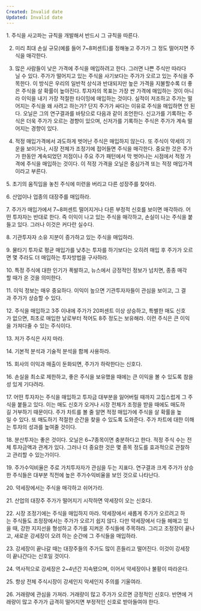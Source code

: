 ```yaml
---
Created: Invalid date
Updated: Invalid date
---
```

1. 주식을 사고파는 규칙을 개발해서 반드시 그 규칙을 따른다.

2. 미리 최대 손실 규모(예를 들어 7~8퍼센트)를 정해놓고 주가가 그 정도 떨어지면 주식을 매각한다.

3. 많은 사람들이 낮은 가격에 주식을 매입하려고 한다. 그러면 나쁜 주식만 따라다닐 수 있다. 주가가 떨어지고 있는 주식을 사기보다는 주가가 오르고 있는 주식을 주목한다. 이 방식은 우리의 일반적 상식과 반대되지만 높은 가격을 지불할수록 더 좋은 주식을 살 확률이 높아진다. 투자자의 목표는 가장 싼 가격에 매입하는 것이 아니라 이익을 내기 가장 적절한 타이밍에 매입하는 것이다. 실적이 저조하고 주가는 떨어지는 주식을 왜 사려고 하는가? 단지 주가가 싸다는 이유로 주식을 매입하면 안 된다. 오닐은 그의 연구결과를 바탕으로 다음과 같이 조언한다. 신고가를 기록하는 주식은 더욱 주가가 오르는 경향이 있으며, 신저가를 기록하는 주식은 주가가 계속 떨어지는 경향이 있다.

4. 적정 매입가격에서 과도하게 벗어난 주식은 매입하지 않는다. 또 주식이 약세의 기운을 보이거나, 시장 전체가 조정기에 접어들면 주식을 매각한다. 중요한 것은 주가가 한동안 계속되었던 저점이나 주요 주가 패턴에서 막 벗어나는 시점에서 적정 가격에 주식을 매입하는 것이다. 이 적정 가격을 오닐은 중심가격 또는 적정 매입가격이라고 부른다.

5. 초기의 움직임을 놓친 주식에 미련을 버리고 다른 성장주를 찾아라.

6. 산업이나 업종의 대장주를 매입하라.

7. 주가가 매입가에서 7~8퍼센트 떨어지거나 다른 부정적 신호를 보이면 매각하라. 어떤 투자자는 반대로 한다. 즉 이익이 나고 있는 주식을 매각하고, 손실이 나는 주식을 붙들고 있다. 그러나 이것은 커다란 실수다.

8. 기관투자자 소유 지분이 증가하고 있는 주식을 매입하라.

9. 물타기 투자로 평균 매입가를 낮추는 투자를 하기보다는 오히려 매입 후 주가가 오르면 몇 주라도 더 매입하는 투자방법을 구사하라.

10. 특정 주식에 대한 인기가 폭발하고, 뉴스에서 긍정적인 정보가 넘치면, 종종 매각할 때가 온 것을 의미한다.

11. 이익 정보는 매우 중요하다. 이익이 높으면 기관투자자들이 관심을 보이고, 그 결과 주가가 상승할 수 있다.

12. 주식을 매입하고 3주 이내에 주가가 20퍼센트 이상 상승하고, 특별한 매도 신호가 없으면, 최초로 매입한 날로부터 적어도 8주 정도는 보유해라. 이런 주식은 큰 이익을 가져다줄 수 있는 주식이다.

13. 저가 주식은 사지 마라.

14. 기본적 분석과 기술적 분석을 함께 사용하라.

15. 회사의 이익과 매출이 둔화되면, 주가가 하락한다는 신호다.

16. 손실을 최소로 제한하고, 좋은 주식을 보유했을 때에는 큰 이익을 볼 수 있도록 참을성 있게 기다려라.

17. 어떤 투자자는 주식을 매입하고 투자금 대부분을 잃어버릴 때까지 고집스럽게 그 주식을 붙들고 있다. 이는 매도 신호가 오거나 시장 전체가 조정을 받을 때에도 매도하길 거부하기 때문이다. 주가 차트를 볼 줄 알면 적정 매입가에 주식을 살 확률을 높일 수 있다. 또 매도하기 적절한 순간을 찾을 수 있도록 도와준다. 주가 차트에 대한 이해는 투자의 성과를 높여줄 것이다.

18. 분산투자는 좋은 것이다. 오닐은 6~7종목이면 충분하다고 한다. 적정 주식 수는 전체 투자금액과 관계가 있다. 그러나 더 중요한 것은 몇 종목 정도를 효과적으로 관찰하고 관리할 수 있는가이다.

19. 주가수익비율은 주로 가치투자자가 관심을 두는 지표다. 연구결과 크게 주가가 상승한 주식들은 대부분 직전에 높은 주가수익비율을 보인 것으로 나타난다.

20. 약세장에서는 주식을 매각하고 쉬어가라.

21. 산업의 대장주 주가가 떨어지기 시작하면 약세장이 오는 신호다.

22. 시장 조정기에는 주식을 매입하지 마라. 약세장에서 새롭게 주가가 오르려고 하는 주식들도 조정장에서는 주가가 오르기 쉽지 않다. 다만 약세장에서 다들 헤매고 있을 때, 강한 지지선을 형성하고 주가를 지켜온 주식들에 주목하라. 그리고 조정장이 끝나고, 새로운 강세장이 오려 하는 순간에 그 주식들을 매입하라.

23. 강세장이 끝나갈 때는 대장주들의 주가도 많이 흔들리고 떨어진다. 이것이 강세장이 끝나간다는 신호일 것이다.

24. 역사적으로 강세장은 2~4년간 지속됐으며, 이어서 약세장이나 불황이 따라온다.

25. 항상 전체 주식시장이 강세인지 악세인지 주의를 기울여라.

26. 거래량에 관심을 가져라. 거래량이 많고 주가가 오르면 긍정적인 신호다. 반면에 거래량이 많고 주가가 급격히 떨어지면 부정적인 신호로 받아들여야 한다.